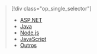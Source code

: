 > [!div class="op_single_selector"]
> * [ASP.NET](../articles/application-insights/app-insights-asp-net.md)
> * [Java](../articles/application-insights/app-insights-java-get-started.md)
> * [Node.js](../articles/application-insights/app-insights-nodejs.md)
> * [JavaScript](../articles/application-insights/app-insights-javascript.md)
> * [Outros](../articles/application-insights/app-insights-platforms.md)
> 
> 

<!--HONumber=Sep16_HO3-->


